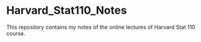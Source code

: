 # Harvard_Stat110_Notes
This repository contains my notes of the online lectures of Harvard Stat 110 course.
